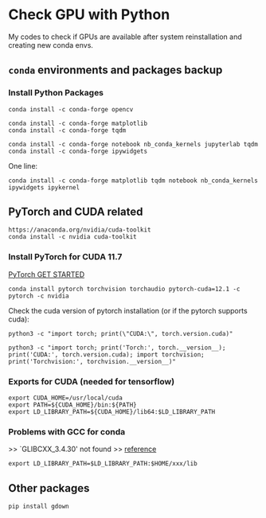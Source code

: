 # Check GPU with Python
My codes to check if GPUs are available after system reinstallation and creating new conda envs.

## `conda` environments and packages backup
### Install Python Packages
```
conda install -c conda-forge opencv
```
```
conda install -c conda-forge matplotlib
conda install -c conda-forge tqdm

conda install -c conda-forge notebook nb_conda_kernels jupyterlab tqdm
conda install -c conda-forge ipywidgets
```
One line:
```
conda install -c conda-forge matplotlib tqdm notebook nb_conda_kernels ipywidgets ipykernel
```

## PyTorch and CUDA related
```
https://anaconda.org/nvidia/cuda-toolkit
conda install -c nvidia cuda-toolkit
```
### Install PyTorch for CUDA 11.7
[PyTorch GET STARTED](https://pytorch.org/get-started/locally/)
```
conda install pytorch torchvision torchaudio pytorch-cuda=12.1 -c pytorch -c nvidia
```
Check the cuda version of pytorch installation (or if the pytorch supports cuda):
```
python3 -c "import torch; print(\"CUDA:\", torch.version.cuda)"
```
```
python3 -c "import torch; print('Torch:', torch.__version__); print('CUDA:', torch.version.cuda); import torchvision; print('Torchvision:', torchvision.__version__)"
```

### Exports for CUDA (needed for tensorflow)
```
export CUDA_HOME=/usr/local/cuda
export PATH=${CUDA_HOME}/bin:${PATH}
export LD_LIBRARY_PATH=${CUDA_HOME}/lib64:$LD_LIBRARY_PATH
```

### Problems with GCC for conda
\>\> `GLIBCXX_3.4.30' not found
\>\> [reference](https://stackoverflow.com/questions/73317676/importerror-usr-lib-aarch64-linux-gnu-libstdc-so-6-version-glibcxx-3-4-30)
```
export LD_LIBRARY_PATH=$LD_LIBRARY_PATH:$HOME/xxx/lib
```

## Other packages
```
pip install gdown
```
